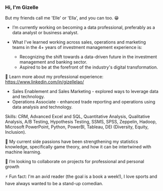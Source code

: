 ### Hi, I'm Gizelle
But my friends call me 'Elle' or 'Ella', and you can too. 😁 

* I’m currently working on becoming a data professional, preferably as a data analyst or business analyst. 
* What I've learned working across sales, operations and marketing teams in the 4+ years of investment management experience is:

   * Recognizing the shift towards a data-driven future in the investment management and banking sector.
   * Aspired to be at the forefront of the industry's digital transformation.

:love_letter: Learn more about my professional experience: https://www.linkedin.com/in/gizellelao/ 
   * Sales Enablement and Sales Marketing - explored ways to leverage data and technology.
   * Operations Associate - enhanced trade reporting and operations using data analysis and technology.

Skills: CRM, Advanced Excel and SQL, Quantitative Analysis, Qualitative Analysis, A/B Testing, Hypothesis Testing, SSMS, SPSS, Zeppelin, Hadoop, Microsoft PowerPoint, Python, PowerBI, Tableau, DEI (Diversity, Equity, Inclusion).

🌱 My current side passions have been strengthening my statistics knowledge, specifically game theory, and how it can be intertwined with machine learning.

👯 I’m looking to collaborate on projects for professional and personal growth

⚡ Fun fact: I'm an avid reader (the goal is a book a week!), I love sports and have always wanted to be a stand-up comedian.

